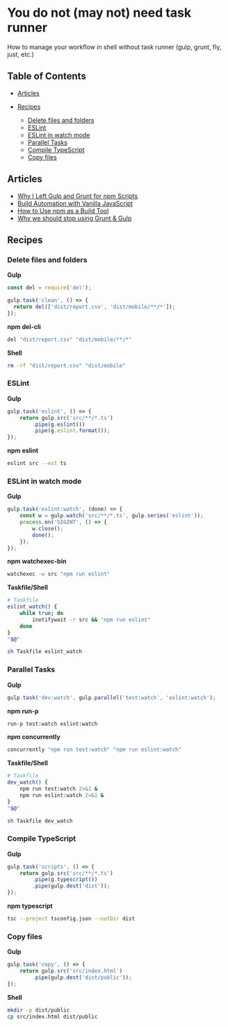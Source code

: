 # You do not (may not) need task runner

How to manage your workflow in shell without task runner (gulp, grunt, fly, just, etc.)

## Table of Contents

-   [Articles](#articles)

-   [Recipes](#recipes)

    -   [Delete files and folders](#delete-files-and-folders)
    -   [ESLint](#eslint)
    -   [ESLint in watch mode](#eslint-in-watch-mode)
    -   [Parallel Tasks](#parallel-tasks)
    -   [Compile TypeScript](#compile-typescript)
    -   [Copy files](#copy-files)

## Articles

-   [Why I Left Gulp and Grunt for npm Scripts](https://medium.com/free-code-camp/why-i-left-gulp-and-grunt-for-npm-scripts-3d6853dd22b8)
-   [Build Automation with Vanilla JavaScript](https://medium.com/@tarkus/build-automation-with-vanilla-javascript-74639ec98bad)
-   [How to Use npm as a Build Tool](https://webcache.googleusercontent.com/search?q=cache:http://blog.keithcirkel.co.uk/how-to-use-npm-as-a-build-tool/)
-   [Why we should stop using Grunt & Gulp](https://webcache.googleusercontent.com/search?q=cache:https://www.keithcirkel.co.uk/why-we-should-stop-using-grunt/)

## Recipes

### Delete files and folders

**Gulp**

```js
const del = require('del');

gulp.task('clean', () => {
  return del(['dist/report.csv', 'dist/mobile/**/*']);
});
```

**npm del-cli**

```sh
del "dist/report.csv" "dist/mobile/**/*"
```

**Shell**

```sh
rm -rf "dist/report.csv" "dist/mobile"
```

### ESLint

**Gulp**

```js
gulp.task('eslint', () => {
    return gulp.src('src/**/*.ts')
        .pipe(g.eslint())
        .pipe(g.eslint.format());
});
```

**npm eslint**

```sh
eslint src --ext ts
```

### ESLint in watch mode

**Gulp**

```js
gulp.task('eslint:watch', (done) => {
    const w = gulp.watch('src/**/*.ts', gulp.series('eslint'));
    process.on('SIGINT', () => {
        w.close();
        done();
    });
});
```

**npm watchexec-bin**

```sh
watchexec -w src "npm run eslint"
```

**Taskfile/Shell**

```sh
# Taskfile
eslint_watch() {
    while true; do
        inotifywait -r src && "npm run eslint"
    done
}
"$@"
```

```sh
sh Taskfile eslint_watch
```

### Parallel Tasks

**Gulp**

```js
gulp.task('dev:watch', gulp.parallel('test:watch', 'eslint:watch');
```

**npm run-p**

```sh
run-p test:watch eslint:watch
```

**npm concurrently**

```sh
concurrently "npm run test:watch" "npm run eslint:watch"
```

**Taskfile/Shell**

```sh
# Taskfile
dev_watch() {
    npm run test:watch 2>&1 &
    npm run eslint:watch 2>&1 &
}
"$@"
```

```sh
sh Taskfile dev_watch
```

### Compile TypeScript

**Gulp**

```js
gulp.task('scripts', () => {
    return gulp.src('src/**/*.ts')
        .pipe(g.typescript())
        .pipe(gulp.dest('dist'));
});
```

**npm typescript**

```sh
tsc --project tsconfig.json --outDir dist
```

### Copy files

**Gulp**

```js
gulp.task('copy', () => {
    return gulp.src('src/index.html')
        .pipe(gulp.dest('dist/public'));
});
```

**Shell**

```sh
mkdir -p dist/public
cp src/index.html dist/public
```

